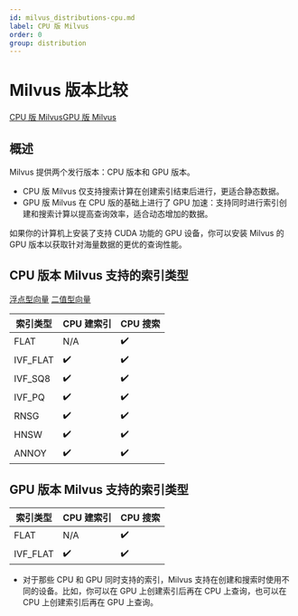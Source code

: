 ```yaml
---
id: milvus_distributions-cpu.md
label: CPU 版 Milvus
order: 0
group: distribution
---
```


# Milvus 版本比较

<div class="tab-wrapper"><a href="milvus_distributions-cpu.md" class='active'>CPU 版 Milvus</a><a href="milvus_distributions-gpu.md" >GPU 版 Milvus</a></div> 

## 概述

Milvus 提供两个发行版本：CPU 版本和 GPU 版本。

<ul>
<li>CPU 版 Milvus 仅支持搜索计算在创建索引结束后进行，更适合静态数据。</li>
<li>GPU 版 Milvus 在 CPU 版的基础上进行了 GPU 加速：支持同时进行索引创建和搜索计算以提高查询效率，适合动态增加的数据。</li>
</ul>

如果你的计算机上安装了支持 CUDA 功能的 GPU 设备，你可以安装 Milvus 的 GPU 版本以获取针对海量数据的更优的查询性能。


## CPU 版本 Milvus 支持的索引类型

<div class="filter">
<a href="#floating">浮点型向量</a> <a href="#binary">二值型向量</a>
</div>

<div class="table-wrapper filter-floating" markdown="block">

| 索引类型  | CPU 建索引        | CPU 搜索       |
| -------- | ----------------- | -------------- |
| FLAT     | N/A                | ✔️           |
| IVF_FLAT | ✔️                | ✔️            |
| IVF_SQ8  | ✔️                | ✔️            |
| IVF_PQ   | ✔️                | ✔️            |
| RNSG     | ✔️                | ✔️            |
| HNSW     | ✔️                | ✔️            |
| ANNOY    | ✔️                | ✔️            |

</div>

## GPU 版本 Milvus 支持的索引类型

<div class="table-wrapper filter-binary" markdown="block">

| 索引类型  | CPU 建索引        | CPU 搜索        |
| -------- | ----------------- | -------------- |
| FLAT     | N/A               | ✔️             |
| IVF_FLAT | ✔️                | ✔️            |

</div>

<div class="alert note">
<ul>
<li>对于那些 CPU 和 GPU 同时支持的索引，Milvus 支持在创建和搜索时使用不同的设备。比如，你可以在 GPU 上创建索引后再在 CPU 上查询，也可以在 CPU 上创建索引后再在 GPU 上查询。</li>
</ul>
</div>